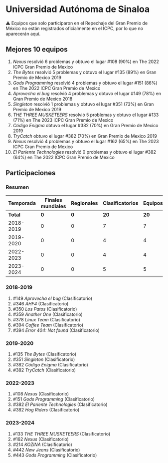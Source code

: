 # Universidad Autónoma de Sinaloa

:warning: Equipos que solo participaron en el Repechaje del Gran Premio de México no están registrados oficialmente en el ICPC, por lo que no aparecerán aquí.

## Mejores 10 equipos

1. _Nexus_ resolvió 6 problemas y obtuvo el lugar #108 (90%) en The 2022 ICPC Gran Premio de Mexico
1. _The Bytes_ resolvió 5 problemas y obtuvo el lugar #135 (89%) en Gran Premio de Mexico 2019
1. _Gods Programming_ resolvió 4 problemas y obtuvo el lugar #151 (86%) en The 2022 ICPC Gran Premio de Mexico
1. _Aprovecha el bug_ resolvió 4 problemas y obtuvo el lugar #149 (78%) en Gran Premio de Mexico 2018
1. _Singleton_ resolvió 1 problemas y obtuvo el lugar #351 (73%) en Gran Premio de Mexico 2019
1. _THE THREE MUSKETEERS_ resolvió 5 problemas y obtuvo el lugar #133 (71%) en The 2023 ICPC Gran Premio de Mexico
1. _Código Enigma_ obtuvo el lugar #382 (70%) en Gran Premio de Mexico 2019
1. _TryCatch_ obtuvo el lugar #382 (70%) en Gran Premio de Mexico 2019
1. _Nexus_ resolvió 4 problemas y obtuvo el lugar #162 (65%) en The 2023 ICPC Gran Premio de Mexico
1. _El Pariente Technologies_ resolvió 0 problemas y obtuvo el lugar #382 (64%) en The 2022 ICPC Gran Premio de Mexico

## Participaciones

### Resumen

| Temporada | Finales mundiales | Regionales | Clasificatorios | Equipos |
| --- | --- | --- | --- | --- |
| **Total** | **0** | **0** | **20** | **20** |
| 2018-2019 | 0 | 0 | 7 | 7 |
| 2019-2020 | 0 | 0 | 4 | 4 |
| 2022-2023 | 0 | 0 | 4 | 4 |
| 2023-2024 | 0 | 0 | 5 | 5 |

### 2018-2019

1. #149 _Aprovecha el bug_ (Clasificatorio)
1. #346 _AHF4_ (Clasificatorio)
1. #350 _Los Patos_ (Clasificatorio)
1. #359 _Another One_ (Clasificatorio)
1. #378 _Linux Team_ (Clasificatorio)
1. #394 _Coffee Team_ (Clasificatorio)
1. #394 _Error 404: Not found_ (Clasificatorio)

### 2019-2020

1. #135 _The Bytes_ (Clasificatorio)
1. #351 _Singleton_ (Clasificatorio)
1. #382 _Código Enigma_ (Clasificatorio)
1. #382 _TryCatch_ (Clasificatorio)

### 2022-2023

1. #108 _Nexus_ (Clasificatorio)
1. #151 _Gods Programming_ (Clasificatorio)
1. #382 _El Pariente Technologies_ (Clasificatorio)
1. #382 _Hog Riders_ (Clasificatorio)

### 2023-2024

1. #133 _THE THREE MUSKETEERS_ (Clasificatorio)
1. #162 _Nexus_ (Clasificatorio)
1. #214 _KOZINA_ (Clasificatorio)
1. #442 _New Jeans_ (Clasificatorio)
1. #443 _Gods Programming_ (Clasificatorio)



